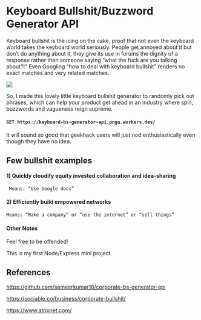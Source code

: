 # Keyboard Bullshit/Buzzword Generator API

Keyboard bullshit is the icing on the cake, proof that not even the keyboard world takes the keyboard world seriously. People get annoyed about it but don’t do anything about it, they give its use in forums the dignity of a response rather than someone saying “what the fuck are you talking about?!” Even Googling “how to deal with keyboard bullshit” renders no exact matches and very related matches.

<img src="https://camo.githubusercontent.com/819859efaa5a0919377d0bc27714c0c871953085/687474703a2f2f692e696d6775722e636f6d2f493137475558392e676966">

So, I made this lovely little keyboard bullshit generator to randomly pick out phrases, which can help your product get ahead in an industry where spin, buzzwords and vagueness reign supreme.

#### `GET https://keyboard-bs-generator-api.pngu.workers.dev/`

It will sound so good that geekhack users will just nod enthusiastically even though they have no idea.

## Few bullshit examples

#### 1) Quickly cloudify equity invested collaboration and idea-sharing

` Means: “Use Google docs”`

#### 2) Efficiently build empowered networks

`Means: “Make a company” or “use the internet” or “sell things”`

#### Other Notes

Feel free to be offended!

This is my first Node/Express mini project.

## References

https://github.com/sameerkumar18/corporate-bs-generator-api

https://sociable.co/business/corporate-bullshit/

https://www.atrixnet.com/
